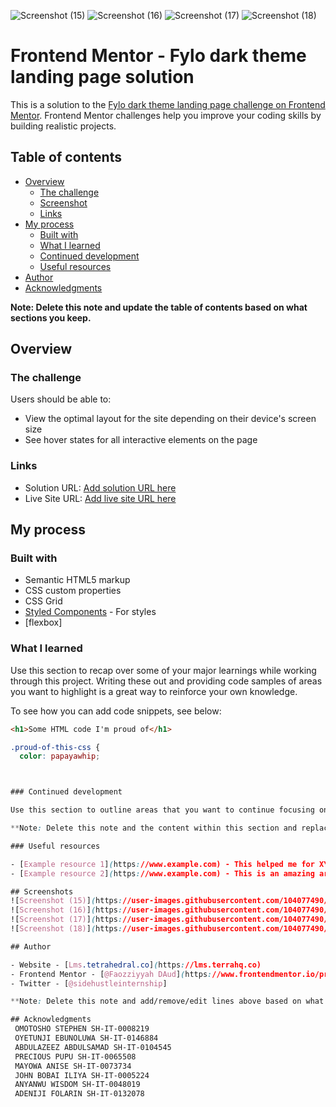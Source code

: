![Screenshot (15)](https://user-images.githubusercontent.com/104077490/165520298-06799f14-0d99-483a-b65b-6bcf047e7d17.png)
![Screenshot (16)](https://user-images.githubusercontent.com/104077490/165520311-076bf244-6147-426d-b48f-30173f781bc7.png)
![Screenshot (17)](https://user-images.githubusercontent.com/104077490/165520316-ad0b23b4-ddb4-48ad-bce4-0fd4a0ac9e5b.png)
![Screenshot (18)](https://user-images.githubusercontent.com/104077490/165520319-5b3375c7-27b3-40bc-aeec-368de6400bbc.png)
# Frontend Mentor - Fylo dark theme landing page solution

This is a solution to the [Fylo dark theme landing page challenge on Frontend Mentor](https://www.frontendmentor.io/challenges/fylo-dark-theme-landing-page-5ca5f2d21e82137ec91a50fd). Frontend Mentor challenges help you improve your coding skills by building realistic projects. 

## Table of contents

- [Overview](#overview)
  - [The challenge](#the-challenge)
  - [Screenshot](#screenshot)
  - [Links](#links)
- [My process](#my-process)
  - [Built with](#built-with)
  - [What I learned](#what-i-learned)
  - [Continued development](#continued-development)
  - [Useful resources](#useful-resources)
- [Author](#author)
- [Acknowledgments](#acknowledgments)

**Note: Delete this note and update the table of contents based on what sections you keep.**

## Overview

### The challenge

Users should be able to:

- View the optimal layout for the site depending on their device's screen size
- See hover states for all interactive elements on the page


### Links

- Solution URL: [Add solution URL here](https://your-solution-url.com)
- Live Site URL: [Add live site URL here](https://your-live-site-url.com)

## My process

### Built with

- Semantic HTML5 markup
- CSS custom properties
- CSS Grid
- [Styled Components](https://styled-components.com/) - For styles
- [flexbox]


### What I learned

Use this section to recap over some of your major learnings while working through this project. Writing these out and providing code samples of areas you want to highlight is a great way to reinforce your own knowledge.

To see how you can add code snippets, see below:

```html
<h1>Some HTML code I'm proud of</h1>
```
```css
.proud-of-this-css {
  color: papayawhip;



### Continued development

Use this section to outline areas that you want to continue focusing on in future projects. These could be concepts you're still not completely comfortable with or techniques you found useful that you want to refine and perfect.

**Note: Delete this note and the content within this section and replace with your own plans for continued development.**

### Useful resources

- [Example resource 1](https://www.example.com) - This helped me for XYZ reason. I really liked this pattern and will use it going forward.
- [Example resource 2](https://www.example.com) - This is an amazing article which helped me finally understand XYZ.

## Screenshots
![Screenshot (15)](https://user-images.githubusercontent.com/104077490/165520654-32c40d0d-ead5-4078-9bfb-b67af715d39a.png)
![Screenshot (16)](https://user-images.githubusercontent.com/104077490/165520666-9fa844ff-d8ef-4576-943a-53bf0bc4cc84.png)
![Screenshot (17)](https://user-images.githubusercontent.com/104077490/165520673-61aa1638-6020-46b4-98e0-349f7b576f31.png)
![Screenshot (18)](https://user-images.githubusercontent.com/104077490/165520677-1931466a-f337-42c0-9969-a2adb7fa2543.png)##

## Author

- Website - [Lms.tetrahedral.co](https://lms.terrahq.co)
- Frontend Mentor - [@Faozziyyah DAud](https://www.frontendmentor.io/profile/yourusername)
- Twitter - [@sidehustleinternship]

**Note: Delete this note and add/remove/edit lines above based on what links you'd like to share.**

## Acknowledgments
 OMOTOSHO STEPHEN SH-IT-0008219
 OYETUNJI EBUNOLUWA SH-IT-0146884
 ABDULAZEEZ ABDULSAMAD SH-IT-0104545
 PRECIOUS PUPU SH-IT-0065508
 MAYOWA ANISE SH-IT-0073734
 JOHN BOBAI ILIYA SH-IT-0005224
 ANYANWU WISDOM SH-IT-0048019
 ADENIJI FOLARIN SH-IT-0132078

